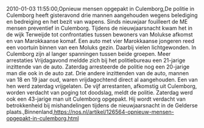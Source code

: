 2010-01-03 11:55:00,Opnieuw mensen opgepakt in Culemborg,De politie in Culemborg heeft gisteravond drie mannen aangehouden wegens belediging en bedreiging en het bezit van wapens. Sinds nieuwjaar fouilleert de ME mensen preventief in Culemborg. Tijdens de nieuwjaarsnacht kwam het in de wijk Terweijde tot confrontaties tussen bewoners van Molukse afkomst en van Marokkaanse komaf. Een auto met vier Marokkaanse jongeren reed een voortuin binnen van een Moluks gezin. Daarbij vielen lichtgewonden. In Culemborg zijn al langer spanningen tussen beide groepen. Meer arrestaties Vrijdagavond meldde zich bij het politiebureau een 21-jarige inzittende van de auto. Zaterdag arresteerde de politie nog een 20-jarige man die ook in de auto zat. Drie andere inzittenden van de auto, mannen van 18 en 19 jaar oud, waren vrijdagochtend direct al aangehouden. Een van hen werd zaterdag vrijgelaten. De vijf arrestanten, afkomstig uit Culemborg, worden verdacht van poging tot doodslag, meldt de politie. Zaterdag werd ook een 43-jarige man uit Culemborg opgepakt. Hij wordt verdacht van betrokkenheid bij mishandelingen tijdens de nieuwjaarsnacht in de Gelderse plaats.,Binnenland,https://nos.nl/artikel/126564-opnieuw-mensen-opgepakt-in-culemborg.html